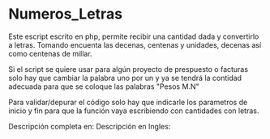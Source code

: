 # Numeros_Letras
Este escript escrito en php, permite recibir una cantidad dada y convertirlo a letras. Tomando encuenta las decenas, centenas y unidades, decenas así como centenas de millar.

Si el script se quiere usar para algún proyecto de prespuesto o facturas solo hay que cambiar la palabra uno por un y ya se tendrá la contidad adecuada para que se coloque las palabras "Pesos M.N" 

Para validar/depurar el código solo hay que indicarle los parametros de inicio y fin para que la función vaya escribiendo con cantidades con letras.

Descripción completa en:
Descripción en Ingles: 
